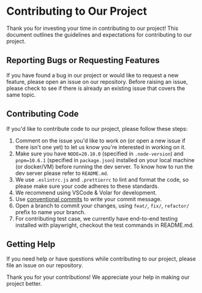 # Contributing to Our Project

Thank you for investing your time in contributing to our project! This document outlines the guidelines and expectations for contributing to our project.

## Reporting Bugs or Requesting Features

If you have found a bug in our project or would like to request a new feature, please open an issue on our repository. Before raising an issue, please check to see if there is already an existing issue that covers the same topic.

## Contributing Code

If you'd like to contribute code to our project, please follow these steps:

1. Comment on the issue you'd like to work on (or open a new issue if there isn't one yet) to let us know you're interested in working on it.
2. Make sure you have `NODE=20.10.0` (specified in `.node-version`) and `pnpm=10.6.1` (specified in `package.json`) installed on your local machine (or docker/VM) before running the dev server. To know how to run the dev server please refer to `README.md`.
3. We use `.eslintrc.js` and `.prettierrc` to lint and format the code, so please make sure your code adheres to these standards.
4. We recommend using VSCode & Volar for development.
5. Use [conventional commits](https://www.conventionalcommits.org/en/v1.0.0/) to write your commit message.
6. Open a branch to commit your changes, using `feat/`, `fix/`, `refactor/` prefix to name your branch.
7. For contributing test case, we currently have end-to-end testing installed with playwright, checkout the test commands in README.md.

## Getting Help

If you need help or have questions while contributing to our project, please file an issue on our repository.

Thank you for your contributions! We appreciate your help in making our project better.
